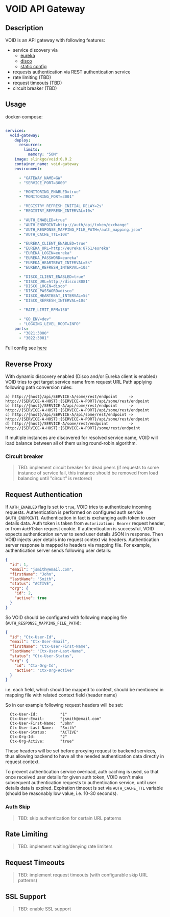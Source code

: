 # VOID API Gateway

## Description
VOID is an API gateway with following features:

- service discovery via
  - [eureka](https://cloud.spring.io/spring-cloud-netflix/reference/html/)
  - [disco](https://github.com/slink-go/disco)
  - [static config](https://github.com/slink-go/void/blob/master/api-gateway/discovery/static_client.go)
- requests authentication via REST authentication service
- rate limiting (TBD)
- request timeouts (TBD)
- circuit breaker (TBD)

## Usage

docker-compose:
```yaml

services:
  void-gateway:
    deploy:
      resources:
        limits:
          memory: "50M"
    image: slinkgo/void:0.0.2
    container_name: void-gateway
    environment:

      - "GATEWAY_NAME=GW"
      - "SERVICE_PORT=3000"

      - "MONITORING_ENABLED=true"
      - "MONITORING_PORT=3001"

      - "REGISTRY_REFRESH_INITIAL_DELAY=2s"
      - "REGISTRY_REFRESH_INTERVAL=10s"

      - "AUTH_ENABLED=true"
      - "AUTH_ENDPOINT=http://auth/api/token/exchange"
      - "AUTH_RESPONSE_MAPPING_FILE_PATH=/auth_mapping.json"
      - "AUTH_CACHE_TTL=10s"

      - "EUREKA_CLIENT_ENABLED=true"
      - "EUREKA_URL=http://eureka:8761/eureka"
      - "EUREKA_LOGIN=eureka"
      - "EUREKA_PASSWORD=eureka"
      - "EUREKA_HEARTBEAT_INTERVAL=5s"
      - "EUREKA_REFRESH_INTERVAL=10s"

      - "DISCO_CLIENT_ENABLED=true"
      - "DISCO_URL=http://disco:8081"
      - "DISCO_LOGIN=disco"
      - "DISCO_PASSWORD=disco"
      - "DISCO_HEARTBEAT_INTERVAL=5s"
      - "DISCO_REFRESH_INTERVAL=10s"

      - "RATE_LIMIT_RPM=150"

      - "GO_ENV=dev"
      - "LOGGING_LEVEL_ROOT=INFO"
    ports:
      - "3021:3000"
      - "3022:3001"

```
Full config see [here](https://github.com/slink-go/void/blob/master/app/run/docker-compose.yml)

## Reverse Proxy
With dynamic discovery enabled (Disco and/or Eureka client is enabled) VOID tries to get target service name from request URL Path applying following path conversion rules:
```text
a) http://{host}/api/SERVICE-A/some/rest/endpoint     -> http://{SERVICE-A-HOST}:{SERVICE-A-PORT}/api/some/rest/endpoint
b) http://{host}/SERVICE-A/api/some/rest/endpoint     -> http://{SERVICE-A-HOST}:{SERVICE-A-PORT}/api/some/rest/endpoint
c) http://{host}/api/SERVICE-A/api/some/rest/endpoint -> http://{SERVICE-A-HOST}:{SERVICE-A-PORT}/api/some/rest/endpoint
d) http://{host}/SERVICE-A/some/rest/endpoint         -> http://{SERVICE-A-HOST}:{SERVICE-A-PORT}/some/rest/endpoint
```

If multiple instances are discovered for resolved service name, VOID will load balance between all of them using round-robin algorithm.

### Circuit breaker
> TBD: implement circuit breaker for dead peers (if requests to some instance of service fail, this instance should be 
removed from load balancing until "circuit" is restored)

## Request Authentication
If `AUTH_ENABLED` flag is set to `true`, VOID tries to authenticate incoming requests. Authentication is performed on 
configured auth service (`AUTH_ENDPOINT`). Authentication in fact is exchanging auth token to user details data. 
Auth token is taken from `Autorization: Bearer` request header, or from `AuthToken` request cookie. If authentication 
is successful, VOID expects authentication server to send user details JSON in response. Then VOID injects user details into
request context via headers. Authentication server response is mapped to headers via mapping file. For example, 
authentication server sends following user details:
```json
{
  "id": 1,
  "email": "jsmith@email.com",
  "firstName": "John",
  "lastName": "Smith",
  "status": "ACTIVE",
  "org": {
    "id": 2,
    "active": true
  }
}

```
So VOID should be configured with following mapping file (`AUTH_RESPONSE_MAPPING_FILE_PATH`): 

```json
{
  "id": "Ctx-User-Id",
  "email": "Ctx-User-Email",
  "firstName": "Ctx-User-First-Name",
  "lastName": "Ctx-User-Last-Name",
  "status": "Ctx-User-Status",
  "org": {
    "id": "Ctx-Org-Id",
    "active": "Ctx-Org-Active"
  }
}
```
i.e. each field, which should be mapped to context, should be mentioned in mapping file with related context field (header name)

So in our example following request headers will be set:
```text
  Ctx-User-Id:          "1"
  Ctx-User-Email:       "jsmith@email.com"
  Ctx-User-First-Name:  "John"
  Ctx-User-Last-Name:   "Smith"
  Ctx-User-Status:      "ACTIVE"
  Ctx-Org-Id:           "2"
  Ctx-Org-Active:       "true"
```

These headers will be set before proxying request to backend services, thus allowing backend to have all the needed 
authentication data directly in request context.

To prevent authentication service overload, auth caching is used, so that once received user details for given auth token,
VOID won't make subsequent authentication requests to authentication service, until user details data is expired. Expiration
timeout is set via `AUTH_CACHE_TTL` variable (should be reasonably low value, i.e. 10-30 seconds). 

### Auth Skip
> TBD: skip authentication for certain URL patterns

## Rate Limiting
> TBD: implement waiting/denying rate limiters

## Request Timeouts
> TBD: implement request timeouts (with configurable skip URL patterns)

## SSL Support
> TBD: enable SSL support